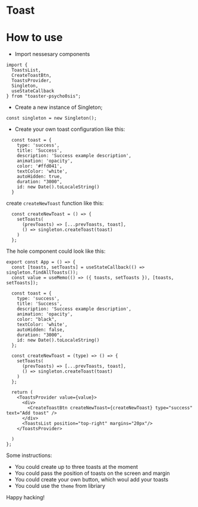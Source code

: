 # Toast

# How to use #

- Import nessesary components

```
import {
  ToastsList,
  CreateToastBtn,
  ToastsProvider,
  Singleton,
  useStateCallback
} from "toaster-psycho0sis";
```

- Create a new instance of Singleton;

`const singleton = new Singleton();`

- Create your own toast configuration like this:
```
  const toast = {
    type: 'success',
    title: 'Success',
    description: 'Success example description',
    animation: 'opacity',
    color: '#ffd041',
    textColor: 'white',
    autoHidden: true,
    duration: "3000",
    id: new Date().toLocaleString()
  }
```
create `createNewToast` function like this:
```
  const createNewToast = () => {
    setToasts(
      (prevToasts) => [...prevToasts, toast],
      () => singleton.createToast(toast)
    )
  };
```

The hole component could look like this:
```
export const App = () => {
  const [toasts, setToasts] = useStateCallback(() => singleton.findAllToasts());
  const value = useMemo(() => ({ toasts, setToasts }), [toasts, setToasts]);
  
  const toast = {
    type: 'success',
    title: 'Success',
    description: 'Success example description',
    animation: 'opacity',
    color: "black",
    textColor: 'white',
    autoHidden: false,
    duration: "3000",
    id: new Date().toLocaleString()
  };

  const createNewToast = (type) => () => {
    setToasts(
      (prevToasts) => [...prevToasts, toast],
      () => singleton.createToast(toast)
    )
  };

  return (
    <ToastsProvider value={value}>
      <div>
        <CreateToastBtn createNewToast={createNewToast} type="success" text="Add toast" />
      </div>
      <ToastsList position="top-right" margins="20px"/>
    </ToastsProvider>
    
  )
};
```

Some instructions: 
- You could create up to three toasts at the moment
- You could pass the position of toasts on the screen and margin
- You could create your own button, which woul add your toasts
- You could use the `theme` from libriary

Happy hacking!
